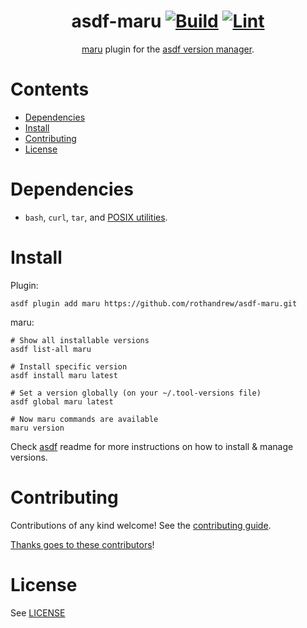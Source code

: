<div align="center">

# asdf-maru [![Build](https://github.com/rothandrew/asdf-maru/actions/workflows/build.yml/badge.svg)](https://github.com/rothandrew/asdf-maru/actions/workflows/build.yml) [![Lint](https://github.com/rothandrew/asdf-maru/actions/workflows/lint.yml/badge.svg)](https://github.com/rothandrew/asdf-maru/actions/workflows/lint.yml)

[maru](https://github.com/defenseunicorns/maru-runner) plugin for the [asdf version manager](https://asdf-vm.com).

</div>

# Contents

- [Dependencies](#dependencies)
- [Install](#install)
- [Contributing](#contributing)
- [License](#license)

# Dependencies

- `bash`, `curl`, `tar`, and [POSIX utilities](https://pubs.opengroup.org/onlinepubs/9699919799/idx/utilities.html).

# Install

Plugin:

```shell
asdf plugin add maru https://github.com/rothandrew/asdf-maru.git
```

maru:

```shell
# Show all installable versions
asdf list-all maru

# Install specific version
asdf install maru latest

# Set a version globally (on your ~/.tool-versions file)
asdf global maru latest

# Now maru commands are available
maru version
```

Check [asdf](https://github.com/asdf-vm/asdf) readme for more instructions on how to
install & manage versions.

# Contributing

Contributions of any kind welcome! See the [contributing guide](contributing.md).

[Thanks goes to these contributors](https://github.com/rothandrew/asdf-maru/graphs/contributors)!

# License

See [LICENSE](LICENSE)
